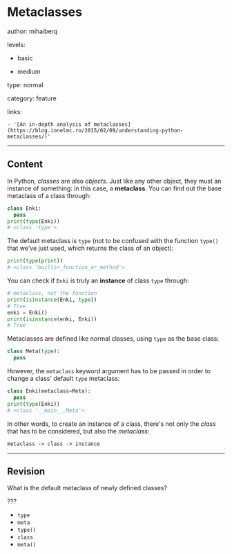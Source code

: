 # Metaclasses
author: mihaiberq

levels:

  - basic

  - medium

type: normal

category: feature

links:

    - '[An in-depth analysis of metaclasses](https://blog.ionelmc.ro/2015/02/09/understanding-python-metaclasses/)'

---
## Content

In Python, *classes* are also *objects*. Just like any other object, they must an instance of something: in this case, a **metaclass**. You can find out the base metaclass of a class through:
```python
class Enki:
  pass
print(type(Enki))
# <class 'type'>
```
The default metaclass is `type` (not to be confused with the function `type()` that we've just used, which returns the class of an object):
```python
print(type(print))
# <class 'builtin_function_or_method'>
```
You can check if `Enki` is truly an **instance** of class `type` through:
```python
# metaclass, not the function
print(isinstance(Enki, type))
# True
enki = Enki()
print(isinstance(enki, Enki))
# True
```
Metaclasses are defined like normal classes, using `type` as the base class:
```python
class Meta(type):
  pass
```
However, the `metaclass` keyword argument has to be passed in order to change a class' default `type` metaclass:
```python
class Enki(metaclass=Meta):
  pass
print(type(Enki))
# <class '__main__.Meta'>
```
In other words, to create an instance of a class, there's not only the *class* that has to be considered, but also the *metaclass*:
```
metaclass -> class -> instance
```

---
## Revision

What is the default metaclass of newly defined classes?

???

* `type`
* `meta`
* `type()`
* `class`
* `meta()`
